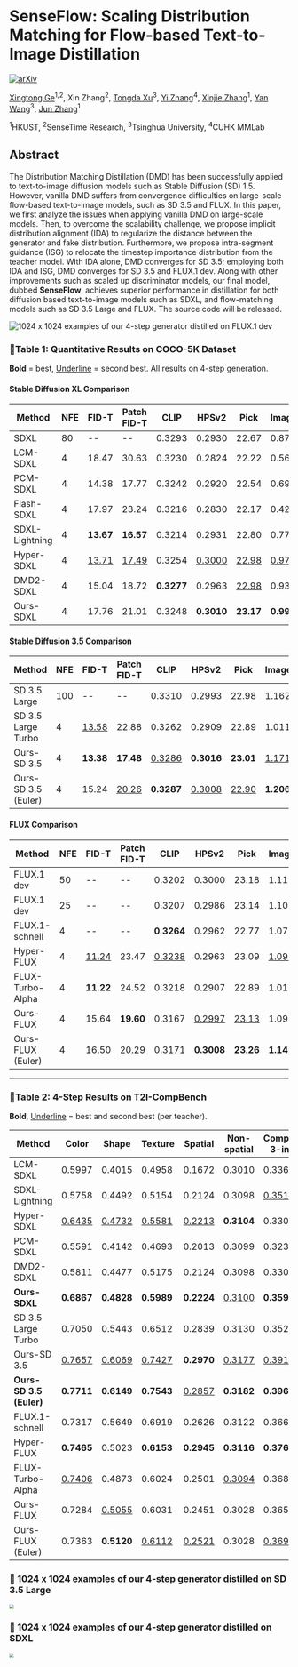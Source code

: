 # SenseFlow: Scaling Distribution Matching for Flow-based Text-to-Image Distillation

[![arXiv](https://img.shields.io/badge/Arxiv-2506.00523-b31b1b)](https://arxiv.org/abs/2506.00523)

[Xingtong Ge](https://xingtongge.github.io/)<sup>1,2</sup>, Xin Zhang<sup>2</sup>, [Tongda Xu](https://tongdaxu.github.io/)<sup>3</sup>, [Yi Zhang](https://zhangyi-3.github.io/)<sup>4</sup>, [Xinjie Zhang](https://xinjie-q.github.io/)<sup>1</sup>, [Yan Wang](https://yanwang202199.github.io/)<sup>3</sup>, [Jun Zhang](https://eejzhang.people.ust.hk/)<sup>1</sup>

<sup>1</sup>HKUST, <sup>2</sup>SenseTime Research, <sup>3</sup>Tsinghua University, <sup>4</sup>CUHK MMLab  

<!-- Preprint, under review -->

## Abstract

The Distribution Matching Distillation (DMD) has been successfully applied to text-to-image diffusion models such as Stable Diffusion (SD) 1.5. However, vanilla DMD suffers from convergence difficulties on large-scale flow-based text-to-image models, such as SD 3.5 and FLUX. In this paper, we first analyze the issues when applying vanilla DMD on large-scale models. Then, to overcome the scalability challenge, we propose implicit distribution alignment (IDA) to regularize the distance between the generator and fake distribution. Furthermore, we propose intra-segment guidance (ISG) to relocate the timestep importance distribution from the teacher model. With IDA alone, DMD converges for SD 3.5; employing both IDA and ISG, DMD converges for SD 3.5 and FLUX.1 dev. Along with other improvements such as scaled up discriminator models, our final model, dubbed **SenseFlow**, achieves superior performance in distillation for both diffusion based text-to-image models such as SDXL, and flow-matching models such as SD 3.5 Large and FLUX. The source code will be released.

![1024 x 1024 examples of our 4-step generator distilled on FLUX.1 dev](imgs/Fig1_final.png)



### 🌟Table 1: Quantitative Results on COCO-5K Dataset

**Bold** = best, <ins>Underline</ins> = second best. All results on 4-step generation.

#### Stable Diffusion XL Comparison

| Method           | NFE | FID-T | Patch FID-T | CLIP | HPSv2 | Pick | ImageReward |
|------------------|--------|----------|----------------|--------|---------|---------|----------------|
| SDXL             | 80     | --       | --             | 0.3293 | 0.2930  | 22.67   | 0.8719         |
| LCM-SDXL         | 4      | 18.47    | 30.63          | 0.3230 | 0.2824  | 22.22   | 0.5693         |
| PCM-SDXL         | 4      | 14.38    | 17.77          | 0.3242 | 0.2920  | 22.54   | 0.6926         |
| Flash-SDXL       | 4      | 17.97    | 23.24          | 0.3216 | 0.2830  | 22.17   | 0.4295         |
| SDXL-Lightning   | 4      | **13.67**| **16.57**      | 0.3214 | 0.2931  | 22.80   | 0.7799         |
| Hyper-SDXL       | 4      | <ins>13.71</ins>  | <ins>17.49</ins>        | 0.3254 | <ins>0.3000</ins> | <ins>22.98</ins> | <ins>0.9777</ins> |
| DMD2-SDXL        | 4      | 15.04    | 18.72          | **0.3277** | 0.2963 | <ins>22.98</ins> | 0.9324         |
| Ours-SDXL        | 4      | 17.76    | 21.01          | 0.3248 | **0.3010** | **23.17** | **0.9951** |

#### Stable Diffusion 3.5 Comparison

| Method               | NFE | FID-T | Patch FID-T | CLIP | HPSv2 | Pick | ImageReward |
|----------------------|--------|----------|----------------|--------|---------|---------|----------------|
| SD 3.5 Large         | 100    | --       | --             | 0.3310 | 0.2993  | 22.98   | 1.1629         |
| SD 3.5 Large Turbo   | 4      | <ins>13.58</ins>  | 22.88          | 0.3262 | 0.2909  | 22.89   | 1.0116         |
| Ours-SD 3.5          | 4      | **13.38**| **17.48**      | <ins>0.3286</ins> | **0.3016** | **23.01** | <ins>1.1713</ins> |
| Ours-SD 3.5 (Euler)  | 4      | 15.24    | <ins>20.26</ins>        | **0.3287** | <ins>0.3008</ins> | <ins>22.90</ins> | **1.2062** |

#### FLUX Comparison

| Method            | NFE | FID-T | Patch FID-T | CLIP | HPSv2 | Pick | ImageReward |
|-------------------|--------|----------|----------------|--------|---------|---------|----------------|
| FLUX.1 dev        | 50     | --       | --             | 0.3202 | 0.3000  | 23.18   | 1.1170         |
| FLUX.1 dev        | 25     | --       | --             | 0.3207 | 0.2986  | 23.14   | 1.1063         |
| FLUX.1-schnell    | 4      | --       | --             | **0.3264** | 0.2962 | 22.77   | 1.0755         |
| Hyper-FLUX        | 4      | <ins>11.24</ins>  | 23.47          | <ins>0.3238</ins> | 0.2963  | 23.09   | <ins>1.0983</ins> |
| FLUX-Turbo-Alpha  | 4      | **11.22**| 24.52          | 0.3218 | 0.2907  | 22.89   | 1.0106         |
| Ours-FLUX         | 4      | 15.64    | **19.60**      | 0.3167 | <ins>0.2997</ins> | <ins>23.13</ins> | 1.0921         |
| Ours-FLUX (Euler) | 4      | 16.50    | <ins>20.29</ins>        | 0.3171 | **0.3008** | **23.26** | **1.1424**     |

---



### 🌟Table 2: 4-Step Results on T2I-CompBench

**Bold**, <ins>Underline</ins> = best and second best (per teacher).

| Method                | Color | Shape | Texture | Spatial | Non-spatial | Complex-3-in-1 |
|------------------------|--------|--------|----------|----------|---------------|----------------|
| LCM-SDXL               | 0.5997 | 0.4015 | 0.4958   | 0.1672   | 0.3010        | 0.3364         |
| SDXL-Lightning         | 0.5758 | 0.4492 | 0.5154   | 0.2124   | 0.3098        | <ins>0.3517</ins>  |
| Hyper-SDXL            | <ins>0.6435</ins> | <ins>0.4732</ins> | <ins>0.5581</ins> | <ins>0.2213</ins> | **0.3104**    | 0.3301         |
| PCM-SDXL              | 0.5591 | 0.4142 | 0.4693   | 0.2013   | 0.3099        | 0.3234         |
| DMD2-SDXL             | 0.5811 | 0.4477 | 0.5175   | 0.2124   | 0.3098        | 0.3301         |
| **Ours-SDXL**         | **0.6867** | **0.4828** | **0.5989** | **0.2224** | <ins>0.3100</ins> | **0.3594**     |
| SD 3.5 Large Turbo    | 0.7050 | 0.5443 | 0.6512   | 0.2839   | 0.3130        | 0.3520         |
| Ours-SD 3.5           | <ins>0.7657</ins> | <ins>0.6069</ins> | <ins>0.7427</ins> | **0.2970** | <ins>0.3177</ins> | <ins>0.3916</ins> |
| **Ours-SD 3.5 (Euler)**| **0.7711** | **0.6149** | **0.7543** | <ins>0.2857</ins> | **0.3182** | **0.3968**     |
| FLUX.1-schnell        | 0.7317 | 0.5649 | 0.6919   | 0.2626   | 0.3122        | 0.3669         |
| Hyper-FLUX            | **0.7465** | 0.5023 | **0.6153** | **0.2945** | **0.3116** | **0.3766**     |
| FLUX-Turbo-Alpha      | <ins>0.7406</ins> | 0.4873 | 0.6024   | 0.2501   | <ins>0.3094</ins> | 0.3688         |
| Ours-FLUX             | 0.7284 | <ins>0.5055</ins> | 0.6031   | 0.2451   | 0.3028        | 0.3652         |
| Ours-FLUX (Euler)     | 0.7363 | **0.5120** | <ins>0.6112</ins> | <ins>0.2521</ins> | 0.3028        | <ins>0.3697</ins>  |

### 🌟 1024 x 1024 examples of our 4-step generator distilled on SD 3.5 Large
<img src="imgs/fig_supp_sd35.png" style="zoom:50%;" />

### 🌟 1024 x 1024 examples of our 4-step generator distilled on SDXL
<img src="imgs/fig_supp_sdxl.png" style="zoom:50%;" />